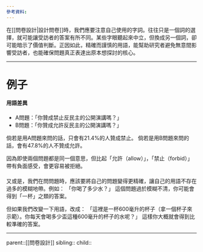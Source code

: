 ```yaml
---
參考資料:
---
```

在[[問卷設計|設計問卷]]時，我們應要注意自己使用的字詞。往往只是一個詞的選擇，就可能讓受訪者的答案有所不同。某些字眼聽起來中立，但換成另一個詞，卻可能暗示了價值判斷。正因如此，精確而謹慎的用語，能幫助研究者避免無意間影響受訪者，也能確保問題真正表達出原本想探討的核心。
- - -
# 例子
#### 用語差異
- A問題：「你贊成禁止反民主的公開演講嗎？」
- B問題：「你贊成允許反民主的公開演講嗎？」

倘若是用A問題來問的話，只會有21.4%的人贊成禁止。
倘若是用B問題來問的話，會有47.8%的人不贊成允許。

因為即使兩個問題都是同一個意思，但比起「允許（allow）」，「禁止（forbid）」帶有負面感受，會更容易被拒絕。

#### 
又或是，我們在問問題時，應該要將自己的問題變得更精確，讓自己的用語不存在過多的模糊地帶。例如：
「你喝了多少水？」
這個問題過於模糊不清，你可能會得到「一杯」之類的答案。

但如果我們改變一下用語，改成：
「這裡是一杯600毫升的杯子（拿一個杯子來示範）。你每天會喝多少盃這種600毫升的杯子的水呢？」
這樣你大概就會得到比較準確的答案。
- - -
parent::[[問卷設計]]
sibling::
child::